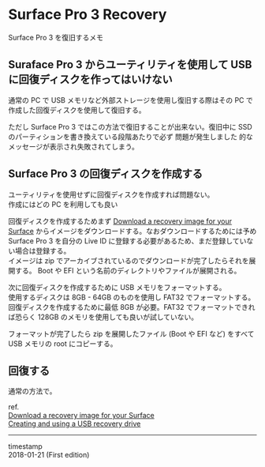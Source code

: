 Surface Pro 3 Recovery
======================

Surface Pro 3 を復旧するメモ

Suraface Pro 3 からユーティリティを使用して USB に回復ディスクを作ってはいけない
--------------------------------------------------------------------------------

通常の PC で USB メモリなど外部ストレージを使用し復旧する際はその PC で作成した回復ディスクを使用して復旧する。

ただし Surface Pro 3 ではこの方法で復旧することが出来ない。復旧中に SSD のパーティションを書き換えている段階あたりで必ず 問題が発生しました 的なメッセージが表示され失敗されてしまう。

Surface Pro 3 の回復ディスクを作成する
--------------------------------------

ユーティリティを使用せずに回復ディスクを作成すれば問題ない。  
作成にはどの PC を利用しても良い

回復ディスクを作成するためまず
[Download a recovery image for your Surface](https://support.microsoft.com/surfacerecoveryimage)
からイメージをダウンロードする。なおダウンロードするためには予め Surface Pro 3 を自分の Live ID に登録する必要があるため、まだ登録していない場合は登録する。  
イメージは zip でアーカイブされているのでダウンロードが完了したらそれを展開する。
Boot や EFI という名前のディレクトリやファイルが展開される。

次に回復ディスクを作成するために USB メモリをフォーマットする。  
使用するディスクは 8GB - 64GB のものを使用し FAT32 でフォーマットする。
回復ディスクを作成するために最低 8GB が必要。FAT32 でフォーマットできれば恐らく 128GB のメモリを使用しても良いが試していない。

フォーマットが完了したら zip を展開したファイル (Boot や EFI など) をすべて USB メモリの root にコピーする。

回復する
--------

通常の方法で。

ref.  
[Download a recovery image for your Surface](https://support.microsoft.com/surfacerecoveryimage)  
[Creating and using a USB recovery drive](https://support.microsoft.com/help/4023512/surface-creating-and-using-a-usb-recovery-drive)

- - -

timestamp  
2018-01-21 (First edition)
